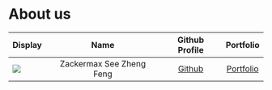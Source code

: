 # About us

Display |           Name           | Github Profile | Portfolio 
--------|:------------------------:|:--------------:|:---------:
![](https://via.placeholder.com/100.png?text=Photo) | Zackermax See Zheng Feng | [Github](https://github.com/Zackermax) | [Portfolio](docs/team/zackermaxsee.md)
